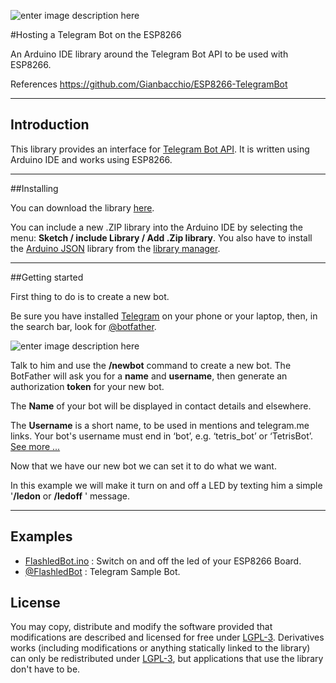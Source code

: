 ![enter image description here](https://cloud.githubusercontent.com/assets/16634570/16920749/29b3a92a-4d24-11e6-84ea-f480dbe1f524.png)

#Hosting a Telegram Bot on the ESP8266 

An Arduino IDE library around the Telegram Bot API to be used with ESP8266.

References https://github.com/Gianbacchio/ESP8266-TelegramBot 

----------

## Introduction

This library provides an interface for [Telegram Bot API](https://core.telegram.org/bots/api). It is written using Arduino IDE and works using ESP8266.

----------

##Installing

You can download the library [here](https://github.com/omseven/ESP8266/tree/master/Libraries/ESPTelegramBot).

You can include a new .ZIP library into the Arduino IDE by selecting the menu: **Sketch / include Library / Add .Zip library**. 
You also have to install the [Arduino JSON](https://github.com/bblanchon/ArduinoJson) library from the [library manager](https://www.arduino.cc/en/Guide/Libraries#toc3).

----------

##Getting started

First thing to do is to create a new bot.

Be sure you have installed [Telegram](https://telegram.org/apps) on your phone or your laptop, then, in the search bar, look for [@botfather](https://telegram.me/botfather).

![enter image description here](https://cloud.githubusercontent.com/assets/16634570/16921068/56574166-4d25-11e6-95fc-8c4617685466.png)

Talk to him and use the **/newbot** command to create a new bot. The BotFather will ask you for a **name** and **username**, then generate an authorization **token** for your new bot.

The **Name** of your bot will be displayed in contact details and elsewhere.

The **Username** is a short name, to be used in mentions and telegram.me links. Your bot's username must end in ‘bot’, e.g. ‘tetris_bot’ or ‘TetrisBot’.   [See more ...](https://core.telegram.org/bots)

Now that we have our new bot we can set it to do what we want.

In this example we will make it turn on and off a LED by texting him a simple '**/ledon** or **/ledoff** ' message.


----------


## Examples


- [FlashledBot.ino](https://github.com/omseven/ESP8266/blob/master/Libraries/ESPTelegramBot/examples/FlashledBot/FlashledBot.ino) : Switch on and off the led of your ESP8266 Board.
-  [@FlashledBot](https://telegram.me/FlashledBot_bot) : Telegram Sample Bot.

## License

You may copy, distribute and modify the software provided that modifications are described and licensed for free under [LGPL-3](http://www.gnu.org/licenses/lgpl-3.0.html). Derivatives works (including modifications or anything statically linked to the library) can only be redistributed under [LGPL-3](http://www.gnu.org/licenses/lgpl-3.0.html), but applications that use the library don't have to be.

